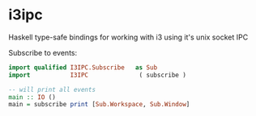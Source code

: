 # i3ipc

Haskell type-safe bindings for working with i3 using it's unix socket IPC

Subscribe to events:

```haskell
import qualified I3IPC.Subscribe   as Sub
import           I3IPC              ( subscribe )

-- will print all events
main :: IO ()
main = subscribe print [Sub.Workspace, Sub.Window]
```
